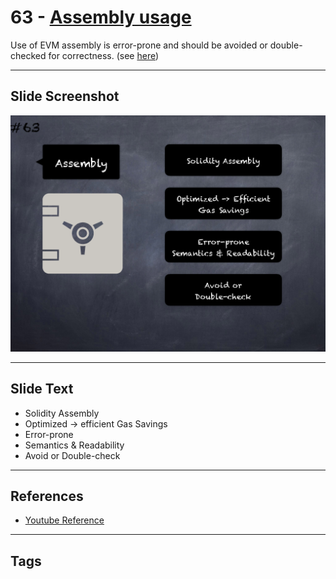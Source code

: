# 63 - [Assembly usage](Assembly%20usage.md)
Use of EVM assembly is error-prone and should be avoided or double-checked for correctness. (see [here](https://github.com/crytic/slither/wiki/Detector-Documentation#assembly-usage))
___
## Slide Screenshot
![063.png](../../images/4.Pitfalls%20and%20Best%20Practices%20101/063.png)
___
## Slide Text
- Solidity Assembly
- Optimized -> efficient Gas Savings
- Error-prone
- Semantics & Readability
- Avoid or Double-check
___
## References
- [Youtube Reference](https://youtu.be/byA3MLLiKMM?t=117)
___
## Tags